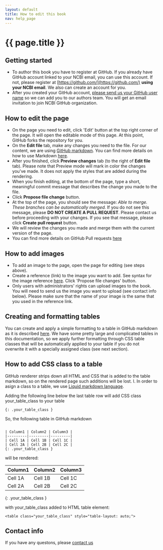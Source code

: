 ```yaml
---
layout: default
title: How to edit this book
nav: help_page
---
```


{{ page.title }}
=================================================

Getting started
-------------------------------------------------

- To author this book you have to register at GitHub. If you already have GitHub account linked to your NCBI email, you can use this account. If not, please register at [https://github.com/](https://github.com/) **using your NCBI email**. 
We also can create an account for you.
- After you created your GitHub account, <a href="mailto:cpp-doc@ncbi.nlm.nih.gov?Subject=Please%20add%20me%20to%20contributors%20list" target="_top">please send us your GitHub user name</a> so we can add you to our authors team. You will get an email invitation to join NCBI GitHub organization.

How to edit the page
-------------------------------------------------

- On the page you need to edit, click 'Edit' button at the top right corner of the page. It will open the editable mode of this page. At this point, GitHub forks the repository for you.
- On the **Edit file** tab, make any changes you need to the file. For our content, we are using [GitHub markdown](https://help.github.com/articles/markdown-basics/). You can find more details on how to use Markdown [here](https://help.github.com/articles/github-flavored-markdown/).
- After you finished, click **Preview changes** tab (to the right of **Edit file** tab). Please note that Preview mode will mark in color the changes you've made. It does not apply the styles that are added during the rendering.
- When you finish editing, at the bottom of the page, type a short, meaningful commit message that describes the change you made to the file.
- Click **Propose file change** button. 
- At the top of the page, you should see the message:  *Able to merge. These branches can be automatically merged.*
If you do not see this message, please **DO NOT CREATE A PULL REQUEST**. Please contact us before proceeding with your changes. If you see that message, please click **Create pull request** button.
-  We will review the changes you made and merge them with the current version of the page.
-  You can find more details on GitHub Pull requests [here](https://help.github.com/articles/using-pull-requests/)

  
How to add images
-------------------------------------------------

- To add an image to the page, open the page for editing (see steps above).
- Create a reference (link) to the image you want to add. See syntax for the image reference [here](https://github.com/adam-p/markdown-here/wiki/Markdown-Cheatsheet#images). Click 'Propose file changes' button.
- Only users with administrators' rights can upload images to the book. You will need to send us the image you want to upload (see contact info below). Please make sure that the name of your image is the same that you used in the reference link.

Creating and formatting tables
-------------------------------------------------
You can create and apply a simple formatting to a table in GitHub markdown as it is described [here](https://docs.github.com/en/github/writing-on-github/organizing-information-with-tables). We have some pretty large and complicated tables in this documentation, so we apply further formatting through CSS table classes that will be automatically applied to your table if you do not overwrite it with a specially assigned class (see next section).


How to add CSS class to a table
-------------------------------------------------
GitHub renderer strips down all HTML and CSS that is added to the table markdown, so on the rendered page such additions will be lost. I. In order to asign a class to a table, we use [Liquid markdown language](https://shopify.github.io/liquid/).

Adding the following line below the last table row will add CSS class your_table_class to your table

```{: .your_table_class }```

So, the following table in GitHub markdown

```

| Column1 | Column2 | Column3 |
|---------|---------|---------|
| Cell 1A | Cell 1B | Cell 1C |
| Cell 2A | Cell 2B | Cell 2C |
{: .your_table_class }
```
will be rendered:

| Column1 | Column2 | Column3 |
|---------|---------|---------|
| Cell 1A | Cell 1B | Cell 1C |
| Cell 2A | Cell 2B | Cell 2C |
{: .your_table_class }

with your_table_class added to HTML table element:

```
<table class="your_table_class" style="table-layout: auto;">

```

Contact info
-------------------------------------------------

If you have any questons, please <a href="mailto:cpp-doc@ncbi.nlm.nih.gov?Subject=Question%20about%20editing%20C++Toolkit%20Book" target="_top">contact us </a>
